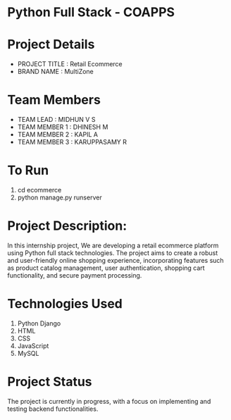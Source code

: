 # Python Full Stack - COAPPS

# Project Details
- PROJECT TITLE      : Retail Ecommerce
- BRAND NAME         : MultiZone

# Team Members
- TEAM LEAD          : MIDHUN V S         
- TEAM MEMBER 1      : DHINESH M
- TEAM MEMBER 2      : KAPIL A 
- TEAM MEMBER 3      : KARUPPASAMY R

# To Run
1. cd ecommerce
2. python manage.py runserver

# Project Description: 
In this internship project, We are developing a retail ecommerce platform using Python full stack technologies. The project aims to create a robust and user-friendly online shopping experience, incorporating features such as product catalog management, user authentication, shopping cart functionality, and secure payment processing. 

# Technologies Used
1. Python Django
2. HTML
3. CSS
4. JavaScript
5. MySQL

# Project Status
The project is currently in progress, with a focus on implementing and testing backend functionalities.